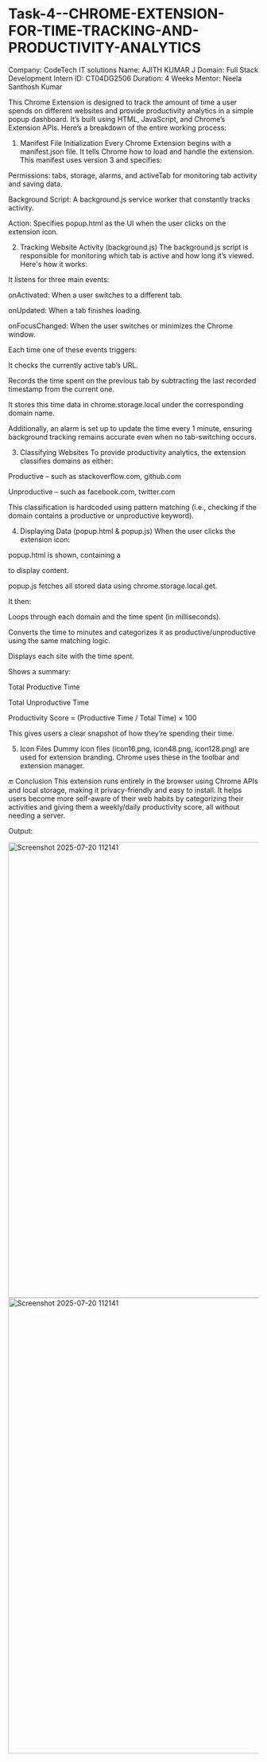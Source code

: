 # Task-4--CHROME-EXTENSION-FOR-TIME-TRACKING-AND-PRODUCTIVITY-ANALYTICS


Company: CodeTech IT solutions 
Name: AJITH KUMAR J
Domain: Full Stack Development 
Intern ID: CT04DG2506
Duration: 4 Weeks 
Mentor: Neela Santhosh Kumar

This Chrome Extension is designed to track the amount of time a user spends on different websites and provide productivity analytics in a simple popup dashboard. It’s built using HTML, JavaScript, and Chrome’s Extension APIs. Here’s a breakdown of the entire working process:

1. Manifest File Initialization
Every Chrome Extension begins with a manifest.json file. It tells Chrome how to load and handle the extension. This manifest uses version 3 and specifies:

Permissions: tabs, storage, alarms, and activeTab for monitoring tab activity and saving data.

Background Script: A background.js service worker that constantly tracks activity.

Action: Specifies popup.html as the UI when the user clicks on the extension icon.

2. Tracking Website Activity (background.js)
The background.js script is responsible for monitoring which tab is active and how long it’s viewed. Here's how it works:

It listens for three main events:

onActivated: When a user switches to a different tab.

onUpdated: When a tab finishes loading.

onFocusChanged: When the user switches or minimizes the Chrome window.

Each time one of these events triggers:

It checks the currently active tab’s URL.

Records the time spent on the previous tab by subtracting the last recorded timestamp from the current one.

It stores this time data in chrome.storage.local under the corresponding domain name.

Additionally, an alarm is set up to update the time every 1 minute, ensuring background tracking remains accurate even when no tab-switching occurs.

3. Classifying Websites
To provide productivity analytics, the extension classifies domains as either:

Productive – such as stackoverflow.com, github.com

Unproductive – such as facebook.com, twitter.com

This classification is hardcoded using pattern matching (i.e., checking if the domain contains a productive or unproductive keyword).

4. Displaying Data (popup.html & popup.js)
When the user clicks the extension icon:

popup.html is shown, containing a <div> to display content.

popup.js fetches all stored data using chrome.storage.local.get.

It then:

Loops through each domain and the time spent (in milliseconds).

Converts the time to minutes and categorizes it as productive/unproductive using the same matching logic.

Displays each site with the time spent.

Shows a summary:

Total Productive Time

Total Unproductive Time

Productivity Score = (Productive Time / Total Time) × 100

This gives users a clear snapshot of how they’re spending their time.

5. Icon Files
Dummy icon files (icon16.png, icon48.png, icon128.png) are used for extension branding. Chrome uses these in the toolbar and extension manager.

🔚 Conclusion
This extension runs entirely in the browser using Chrome APIs and local storage, making it privacy-friendly and easy to install. It helps users become more self-aware of their web habits by categorizing their activities and giving them a weekly/daily productivity score, all without needing a server.

Output:

<img width="910" height="915" alt="Screenshot 2025-07-20 112141" src="https://github.com/user-attachments/assets/595b9114-c52a-47d7-baf9-002f5543578f" />
<img width="910" height="915" alt="Screenshot 2025-07-20 112141" src="https://github.com/user-attachments/assets/e7e7d95d-2f9b-4ffa-8e5b-6008d673ee2f" />

